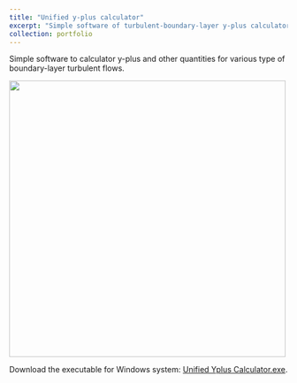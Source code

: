 ```yaml
---
title: "Unified y-plus calculator"
excerpt: "Simple software of turbulent-boundary-layer y-plus calculator<br/><img src='/HaoGuo.github.io/files/portfolio/yplus/yplus-calculator-cover.png'>"
collection: portfolio
---
```


Simple software to calculator y-plus and other quantities for various type of boundary-layer turbulent flows.

<!-- <p align="center"> -->
<img align="center" width="500" src="/HaoGuo.github.io/files/portfolio/yplus/ChannelFlowTab.png">
    <!-- <br /> -->
    <!-- <em>Rayleigh–Taylor instability predicted by high-order DOLINC scheme.</em> -->
<!-- </p> -->

Download the executable for Windows system: [Unified Yplus Calculator.exe](<https://fracturist.github.io/HaoGuo.github.io/files/portfolio/yplus/Unified Yplus Calculator.exe>).
